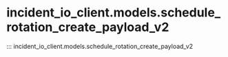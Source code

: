 # incident_io_client.models.schedule_rotation_create_payload_v2

::: incident_io_client.models.schedule_rotation_create_payload_v2
